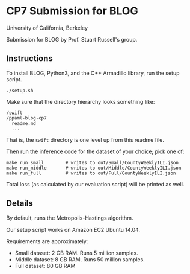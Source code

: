 # CP7 Submission for BLOG

University of California, Berkeley

Submission for BLOG by Prof. Stuart Russell's group.

## Instructions

To install BLOG, Python3, and the C++ Armadillo library, run the setup script.

    ./setup.sh

Make sure that the directory hierarchy looks something like:

    /swift
    /ppaml-blog-cp7
      readme.md
      ...

That is, the `swift` directory is one level up from this readme file.

Then run the inference code for the dataset of your choice; pick one of:

    make run_small        # writes to out/Small/CountyWeeklyILI.json
    make run_middle       # writes to out/Middle/CountyWeeklyILI.json
    make run_full         # writes to out/Full/CountyWeeklyILI.json

Total loss (as calculated by our evaluation script) will be printed as well.

## Details

By default, runs the Metropolis-Hastings algorithm.

Our setup script works on Amazon EC2 Ubuntu 14.04.

Requirements are approximately:

- Small dataset: 2 GB RAM. Runs 5 million samples.
- Middle dataset: 8 GB RAM. Runs 50 million samples.
- Full dataset: 80 GB RAM